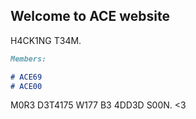 ## Welcome to ACE website

H4CK1NG T34M.

```markdown
Members:

# ACE69
# ACE00

```

M0R3 D3T4175 W177 B3 4DD3D S00N. <3
